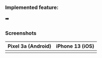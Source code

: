 ### Implemented feature:
➡️ 

### Screenshots
| Pixel 3a (Android) | iPhone 13 (iOS) |
| :----: | :-------: |
|||
